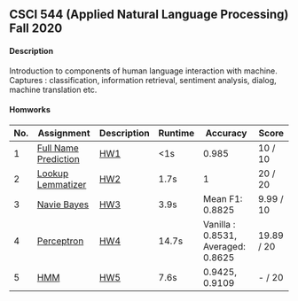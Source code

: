 ## CSCI 544 (Applied Natural Language Processing) Fall 2020

#### Description
Introduction to components of human language interaction with machine. Captures : classification, information retrieval, sentiment analysis, dialog, machine translation etc.

#### Homworks

|No.| Assignment |Description|Runtime|Accuracy|Score|
|---|------------------|---------|-------|-------|-------|
|1|[Full Name Prediction](https://github.com/jhadpk/CSCI544/blob/master/Assignment1/)|[HW1](https://github.com/jhadpk/CSCI544/blob/master/Assignment1/HW1.pdf) |<1s|0.985|10 / 10|
|2|[Lookup Lemmatizer](https://github.com/jhadpk/CSCI544/blob/master/Assignment2/)|[HW2](https://github.com/jhadpk/CSCI544/blob/master/Assignment2/HW2.pdf) |1.7s|1|20 / 20|
|3|[Navie Bayes](https://github.com/jhadpk/CSCI544/blob/master/Assignment3/)|[HW3](https://github.com/jhadpk/CSCI544/blob/master/Assignment3/HW3.pdf) |3.9s|Mean F1: 0.8825|9.99 / 10|
|4|[Perceptron](https://github.com/jhadpk/CSCI544/blob/master/Assignment4/)|[HW4](https://github.com/jhadpk/CSCI544/blob/master/Assignment4/HW4.pdf) |14.7s|Vanilla : 0.8531, Averaged: 0.8625|19.89 / 20|
|5|[HMM](https://github.com/jhadpk/CSCI544/blob/master/Assignment5/)|[HW5](https://github.com/jhadpk/CSCI544/blob/master/Assignment5/HW5.pdf) |7.6s|0.9425, 0.9109|- / 20|
